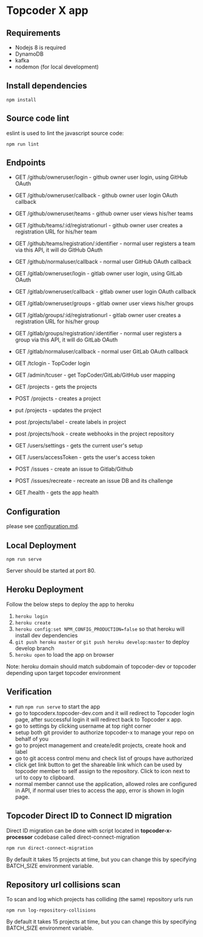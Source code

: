 # Topcoder X app

## Requirements

- Nodejs 8 is required
- DynamoDB
- kafka
- nodemon (for local development)

## Install dependencies

```shell
npm install
```

## Source code lint

eslint is used to lint the javascript source code:

```shell
npm run lint
```

## Endpoints

- GET /github/owneruser/login - github owner user login, using GitHub OAuth
- GET /github/owneruser/callback - github owner user login OAuth callback
- GET /github/owneruser/teams - github owner user views his/her teams
- GET /github/teams/:id/registrationurl - github owner user creates a registration URL for his/her team
- GET /github/teams/registration/:identifier - normal user registers a team via this API, it will do GitHub OAuth
- GET /github/normaluser/callback - normal user GitHub OAuth callback

- GET /gitlab/owneruser/login - gitlab owner user login, using GitLab OAuth
- GET /gitlab/owneruser/callback - gitlab owner user login OAuth callback
- GET /gitlab/owneruser/groups - gitlab owner user views his/her groups
- GET /gitlab/groups/:id/registrationurl - gitlab owner user creates a registration URL for his/her group
- GET /gitlab/groups/registration/:identifier - normal user registers a group via this API, it will do GitLab OAuth
- GET /gitlab/normaluser/callback - normal user GitLab OAuth callback

- GET /tclogin - TopCoder login
- GET /admin/tcuser - get TopCoder/GitLab/GitHub user mapping

- GET /projects - gets the projects
- POST /projects - creates a project
- put /projects - updates the project
- post /projects/label - create labels in project
- post /projects/hook - create webhooks in the project repository
- GET /users/settings - gets the current user's setup
- GET /users/accessToken - gets the user's access token

- POST /issues - create an issue to Gitlab/Github
- POST /issues/recreate - recreate an issue DB and its challenge

- GET /health - gets the app health

## Configuration

please see [configuration.md](configuration.md).

## Local Deployment

```shell
npm run serve
```

Server should be started at port 80. 

## Heroku Deployment
Follow the below steps to deploy the app to heroku
1. `heroku login`
2. `heroku create`
3. `heroku config:set NPM_CONFIG_PRODUCTION=false` so that heroku will install dev dependencies
4. `git push heroku master` or `git push heroku develop:master` to deploy develop branch
5. `heroku open` to load the app on browser

Note: heroku domain should match subdomain of topcoder-dev or topcoder depending upon target topcoder environment

## Verification

- run `npm run serve` to start the app
- go to topcoderx.topcoder-dev.com and it will redirect to Topcoder login page, after successful login it will redirect back to Topcoder x app.
- go to settings by clicking username at top right corner
- setup both git provider to authorize topcoder-x to manage your repo on behalf of you
- go to project management and create/edit projects, create hook and label
- go to git access control menu and check list of groups have authorized
- click get link button to get the shareable link which can be used by topcoder member to self assign to the repository. Click to icon next to url to copy to clipboard.
- normal member cannot use the application, allowed roles are configured in API, if normal user tries to access the app, error is shown in login page.

## Topcoder Direct ID to Connect ID migration

Direct ID migration can be done with script located in **topcoder-x-processor** codebase called direct-connect-migration
```shell
npm run direct-connect-migration
```
By default it takes 15 projects at time, but you can change this by specifying BATCH_SIZE environment variable.

## Repository url collisions scan

To scan and log which projects has colliding (the same) repository urls run
```shell
npm run log-repository-collisions
```
By default it takes 15 projects at time, but you can change this by specifying BATCH_SIZE environment variable.